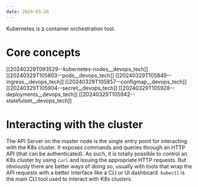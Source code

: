 ```yaml
---
date: 2024-03-28
---
```


Kubernetes is a container orchestration tool.

# Core concepts

[[20240329T093529--kubernetes-nodes__devops_tech]]
[[20240329T105803--pods__devops_tech]]
[[20240329T105849--ingress__devops_tech]]
[[20240329T105857--configmap__devops_tech]]
[[20240329T105904--secret__devops_tech]]
[[20240329T105928--deployments__devops_tech]]
[[20240329T105942--statefulset__devops_tech]]

# Interacting with the cluster

The API Server on the master node is the single entry point for interacting with the K8s cluster. It exposes commands and queries through an HTTP API (that can be authenticated). As such, it is totally possible to control an K8s cluster by using `curl` and issuing the appropriate HTTP requests. But obviously there are better ways of doing so, usually with tools that wrap the API requests with a better interface like a CLI or UI dashboard. `kubectl` is the main CLI tool used to interact with K8s clusters.
